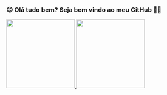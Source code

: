 ### 😊 Olá tudo bem? Seja bem vindo ao meu GitHub 👋😊

 <div>
  <a href="https://github.com/jnpefo">
  <img height="180em" src="https://github-readme-stats.vercel.app/api?username=jnpefo&show_icons=true&theme=dracula&include_all_commits=true&count_private=true"/>
  <img height="180em" src="https://github-readme-stats.vercel.app/api/top-langs/?username=jnpefo&layout=compact&langs_count=7&theme=dracula"/>
</div>

<!--
**jnpefo/jnpefo** is a ✨ _special_ ✨ repository because its `README.md` (this file) appears on your GitHub profile.

Here are some ideas to get you started:

- 🔭 I’m currently working on ...
- 🌱 I’m currently learning ...
- 👯 I’m looking to collaborate on ...
- 🤔 I’m looking for help with ...
- 💬 Ask me about ...
- 📫 How to reach me: ...
- 😄 Pronouns: ...
- ⚡ Fun fact: ...
-->
